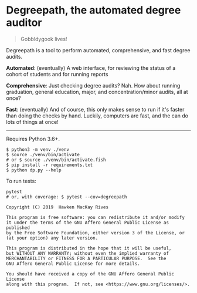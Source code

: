 # Degreepath, the automated degree auditor

> Gobbldygook lives!

Degreepath is a tool to perform automated, comprehensive, and fast degree audits.

**Automated**: (eventually) A web interface, for reviewing the status of a cohort of students and for running reports

**Comprehensive**: Just checking degree audits? Nah. How about running graduation, general education, major, and concentration/minor audits, all at once?

**Fast**: (eventually) And of course, this only makes sense to run if it's faster than doing the checks by hand. Luckily, computers are fast, and the can do lots of things at once!

---

Requires Python 3.6+.

```
$ python3 -m venv ./venv
$ source ./venv/bin/activate
# or $ source ./venv/bin/activate.fish
$ pip install -r requirements.txt
$ python dp.py --help
```

To run tests:

```
pytest
# or, with coverage: $ pytest --cov=degreepath
```

```
Copyright (C) 2019  Hawken MacKay Rives

This program is free software: you can redistribute it and/or modify
it under the terms of the GNU Affero General Public License as published
by the Free Software Foundation, either version 3 of the License, or
(at your option) any later version.

This program is distributed in the hope that it will be useful,
but WITHOUT ANY WARRANTY; without even the implied warranty of
MERCHANTABILITY or FITNESS FOR A PARTICULAR PURPOSE.  See the
GNU Affero General Public License for more details.

You should have received a copy of the GNU Affero General Public License
along with this program.  If not, see <https://www.gnu.org/licenses/>.
```
